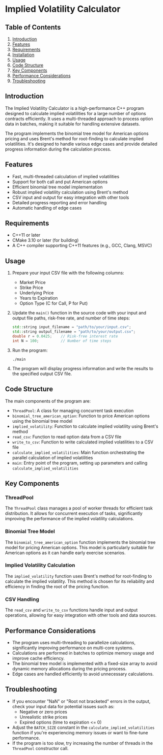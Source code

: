 # Implied Volatility Calculator

## Table of Contents
1. [Introduction](#introduction)
2. [Features](#features)
3. [Requirements](#requirements)
4. [Installation](#installation)
5. [Usage](#usage)
6. [Code Structure](#code-structure)
7. [Key Components](#key-components)
8. [Performance Considerations](#performance-considerations)
9. [Troubleshooting](#troubleshooting)

## Introduction

The Implied Volatility Calculator is a high-performance C++ program designed to calculate implied volatilities for a large number of options contracts efficiently. It uses a multi-threaded approach to process option data in batches, making it suitable for handling extensive datasets.

The program implements the binomial tree model for American options pricing and uses Brent's method for root-finding to calculate implied volatilities. It's designed to handle various edge cases and provide detailed progress information during the calculation process.

## Features

- Fast, multi-threaded calculation of implied volatilities
- Support for both call and put American options
- Efficient binomial tree model implementation
- Robust implied volatility calculation using Brent's method
- CSV input and output for easy integration with other tools
- Detailed progress reporting and error handling
- Automatic handling of edge cases

## Requirements

- C++11 or later
- CMake 3.10 or later (for building)
- A C++ compiler supporting C++11 features (e.g., GCC, Clang, MSVC)

## Usage

1. Prepare your input CSV file with the following columns:
   - Market Price
   - Strike Price
   - Underlying Price
   - Years to Expiration
   - Option Type (C for Call, P for Put)

2. Update the `main()` function in the source code with your input and output file paths, risk-free rate, and number of time steps:

   ```cpp
   std::string input_filename = "path/to/your/input.csv";
   std::string output_filename = "path/to/your/output.csv";
   double r = 0.0425;    // Risk-free interest rate
   int N = 100;          // Number of time steps
   ```

3. Run the program:
   ```
   ./main
   ```

4. The program will display progress information and write the results to the specified output CSV file.

## Code Structure

The main components of the program are:

- `ThreadPool`: A class for managing concurrent task execution
- `binomial_tree_american_option`: Function to price American options using the binomial tree model
- `implied_volatility`: Function to calculate implied volatility using Brent's method
- `read_csv`: Function to read option data from a CSV file
- `write_to_csv`: Function to write calculated implied volatilities to a CSV file
- `calculate_implied_volatilities`: Main function orchestrating the parallel calculation of implied volatilities
- `main`: Entry point of the program, setting up parameters and calling `calculate_implied_volatilities`

## Key Components

### ThreadPool

The `ThreadPool` class manages a pool of worker threads for efficient task distribution. It allows for concurrent execution of tasks, significantly improving the performance of the implied volatility calculations.

### Binomial Tree Model

The `binomial_tree_american_option` function implements the binomial tree model for pricing American options. This model is particularly suitable for American options as it can handle early exercise scenarios.

### Implied Volatility Calculation

The `implied_volatility` function uses Brent's method for root-finding to calculate the implied volatility. This method is chosen for its reliability and efficiency in finding the root of the pricing function.

### CSV Handling

The `read_csv` and `write_to_csv` functions handle input and output operations, allowing for easy integration with other tools and data sources.

## Performance Considerations

- The program uses multi-threading to parallelize calculations, significantly improving performance on multi-core systems.
- Calculations are performed in batches to optimize memory usage and improve cache efficiency.
- The binomial tree model is implemented with a fixed-size array to avoid dynamic memory allocations during the pricing process.
- Edge cases are handled efficiently to avoid unnecessary calculations.

## Troubleshooting

- If you encounter "NaN" or "Root not bracketed" errors in the output, check your input data for potential issues such as:
  - Negative or zero prices
  - Unrealistic strike prices
  - Expired options (time to expiration <= 0)
- Adjust the `BATCH_SIZE` constant in the `calculate_implied_volatilities` function if you're experiencing memory issues or want to fine-tune performance.
- If the program is too slow, try increasing the number of threads in the `ThreadPool` constructor call.
